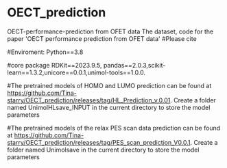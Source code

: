 # OECT_prediction
OECT-performance-prediction from OFET data
The dataset, code for the paper 'OECT performance prediction from OFET data'
#Please cite

#Enviroment: Python==3.8

#core package RDKit==2023.9.5, pandas==2.0.3,scikit-learn==1.3.2,unicore==0.0.1,unimol-tools==1.0.0.

#The pretrained models of HOMO and LUMO prediction can be found at https://github.com/Tina-starry/OECT_prediction/releases/tag/HL_Prediction_v.0.01. Create a folder named UnimolHLsave_INPUT in the current directory to store the model parameters

#The pretrained models of the relax PES scan data prediction can be found at https://github.com/Tina-starry/OECT_prediction/releases/tag/PES_scan_prediction_V0.0.1. Create a folder named Unimolsave in the current directory to store the model parameters
